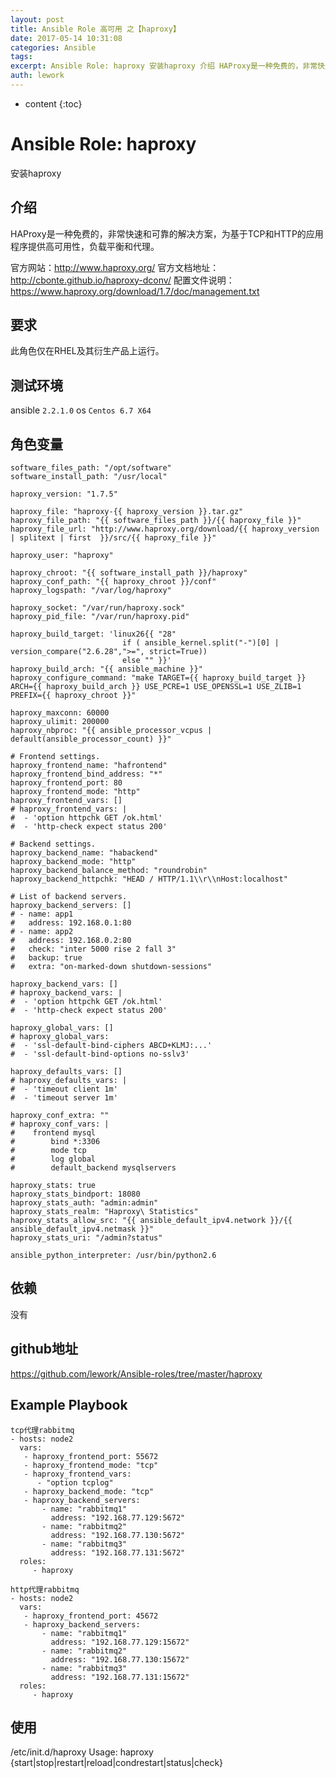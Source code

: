 ```yaml
---
layout: post
title: Ansible Role 高可用 之【haproxy】
date: 2017-05-14 10:31:08
categories: Ansible
tags:
excerpt: Ansible Role: haproxy 安装haproxy 介绍 HAProxy是一种免费的，非常快速和可靠的解决方案，为基于TCP和HTT...
auth: lework
---
```

* content
{:toc}

# Ansible Role: haproxy

安装haproxy

## 介绍
HAProxy是一种免费的，非常快速和可靠的解决方案，为基于TCP和HTTP的应用程序提供高可用性，负载平衡和代理。

官方网站：http://www.haproxy.org/
官方文档地址：http://cbonte.github.io/haproxy-dconv/
配置文件说明：https://www.haproxy.org/download/1.7/doc/management.txt

## 要求

此角色仅在RHEL及其衍生产品上运行。

## 测试环境

ansible `2.2.1.0`
os `Centos 6.7 X64`

## 角色变量
	software_files_path: "/opt/software"
	software_install_path: "/usr/local"

	haproxy_version: "1.7.5"

	haproxy_file: "haproxy-{{ haproxy_version }}.tar.gz"
	haproxy_file_path: "{{ software_files_path }}/{{ haproxy_file }}"
	haproxy_file_url: "http://www.haproxy.org/download/{{ haproxy_version | splitext | first  }}/src/{{ haproxy_file }}"

	haproxy_user: "haproxy"

	haproxy_chroot: "{{ software_install_path }}/haproxy"
	haproxy_conf_path: "{{ haproxy_chroot }}/conf"
	haproxy_logspath: "/var/log/haproxy"

	haproxy_socket: "/var/run/haproxy.sock"
	haproxy_pid_file: "/var/run/haproxy.pid"

	haproxy_build_target: 'linux26{{ "28"
							 if ( ansible_kernel.split("-")[0] | version_compare("2.6.28",">=", strict=True))
							 else "" }}'
	haproxy_build_arch: "{{ ansible_machine }}"
	haproxy_configure_command: "make TARGET={{ haproxy_build_target }} ARCH={{ haproxy_build_arch }} USE_PCRE=1 USE_OPENSSL=1 USE_ZLIB=1 PREFIX={{ haproxy_chroot }}"

	haproxy_maxconn: 60000
	haproxy_ulimit: 200000
	haproxy_nbproc: "{{ ansible_processor_vcpus | default(ansible_processor_count) }}"

	# Frontend settings.
	haproxy_frontend_name: "hafrontend"
	haproxy_frontend_bind_address: "*"
	haproxy_frontend_port: 80
	haproxy_frontend_mode: "http"
	haproxy_frontend_vars: []
	# haproxy_frontend_vars: |
	#  - 'option httpchk GET /ok.html'
	#  - 'http-check expect status 200'

	# Backend settings.
	haproxy_backend_name: "habackend"
	haproxy_backend_mode: "http"
	haproxy_backend_balance_method: "roundrobin"
	haproxy_backend_httpchk: "HEAD / HTTP/1.1\\r\\nHost:localhost"

	# List of backend servers.
	haproxy_backend_servers: []
	# - name: app1
	#   address: 192.168.0.1:80
	# - name: app2
	#   address: 192.168.0.2:80
	#   check: "inter 5000 rise 2 fall 3"
	#   backup: true
	#   extra: "on-marked-down shutdown-sessions"
	  
	haproxy_backend_vars: []
	# haproxy_backend_vars: |
	#  - 'option httpchk GET /ok.html'
	#  - 'http-check expect status 200'

	haproxy_global_vars: []
	# haproxy_global_vars:
	#  - 'ssl-default-bind-ciphers ABCD+KLMJ:...'
	#  - 'ssl-default-bind-options no-sslv3'
		  
	haproxy_defaults_vars: []
	# haproxy_defaults_vars: |
	#  - 'timeout client 1m'
	#  - 'timeout server 1m'

	haproxy_conf_extra: ""
	# haproxy_conf_vars: |
	#    frontend mysql
	#        bind *:3306
	#        mode tcp
	#        log global
	#        default_backend mysqlservers

	haproxy_stats: true
	haproxy_stats_bindport: 18080
	haproxy_stats_auth: "admin:admin"
	haproxy_stats_realm: "Haproxy\ Statistics"
	haproxy_stats_allow_src: "{{ ansible_default_ipv4.network }}/{{ ansible_default_ipv4.netmask }}"
	haproxy_stats_uri: "/admin?status"

	ansible_python_interpreter: /usr/bin/python2.6

## 依赖

没有

## github地址
https://github.com/lework/Ansible-roles/tree/master/haproxy

## Example Playbook
	tcp代理rabbitmq
	- hosts: node2
	  vars:
	   - haproxy_frontend_port: 55672
	   - haproxy_frontend_mode: "tcp"
	   - haproxy_frontend_vars:
		  - "option tcplog"
	   - haproxy_backend_mode: "tcp"
	   - haproxy_backend_servers:
		   - name: "rabbitmq1"
			 address: "192.168.77.129:5672"
		   - name: "rabbitmq2"
			 address: "192.168.77.130:5672"
		   - name: "rabbitmq3"
			 address: "192.168.77.131:5672"
	  roles:
		 - haproxy
		 
	http代理rabbitmq
	- hosts: node2
	  vars:
	   - haproxy_frontend_port: 45672
	   - haproxy_backend_servers:
		   - name: "rabbitmq1"
			 address: "192.168.77.129:15672"
		   - name: "rabbitmq2"
			 address: "192.168.77.130:15672"
		   - name: "rabbitmq3"
			 address: "192.168.77.131:15672"
	  roles:
		 - haproxy

## 使用
/etc/init.d/haproxy
Usage: haproxy {start|stop|restart|reload|condrestart|status|check}
